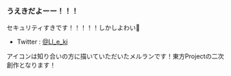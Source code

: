 ### うえきだよーー！！！

セキュリティすきです！！！！！しかしよわい👻

* Twitter : [@Ll_e_ki](https://twitter.com/Ll_e_ki)

アイコンは知り合いの方に描いていただいたメルランです！東方Projectの二次創作となります！
